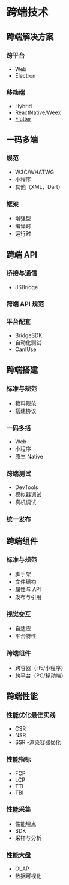 # 跨端技术

## 跨端解决方案

### 跨平台

- Web
- Electron

### 移动端

- Hybrid
- ReactNative/Weex
- [Flutter](https://flutter.dev/)

## 一码多端

### 规范

- W3C/WHATWG
- 小程序
- 其他（XML、Dart）

### 框架

- 增强型
- 编译时
- 运行时

## 跨端 API

### 桥接与通信

- JSBridge

### 跨端 API 规范

### 平台配套

- BridgeSDK
- 自动化测试
- CanIUse

## 跨端搭建

### 标准与规范

- 物料规范
- 搭建协议

### 一码多搭

- Web
- 小程序
- 原生 Native

### 跨端测试

- DevTools
- 模拟器调试
- 真机调试

### 统一发布

## 跨端组件

### 标准与规范

- 脚手架
- 文件结构
- 属性与 API
- 发布与引用

### 视觉交互

- 自适应
- 平台特性

### 跨端组件

- 跨容器（H5/小程序）
- 跨平台（PC/移动端）

## 跨端性能

### 性能优化最佳实践

- CSR
- NSR
- SSR -渲染容器优化

### 性能指标

- FCP
- LCP
- TTI
- TBI

### 性能采集

- 性能埋点
- SDK
- 采样与分析

### 性能大盘

- OLAP
- 数据可视化
